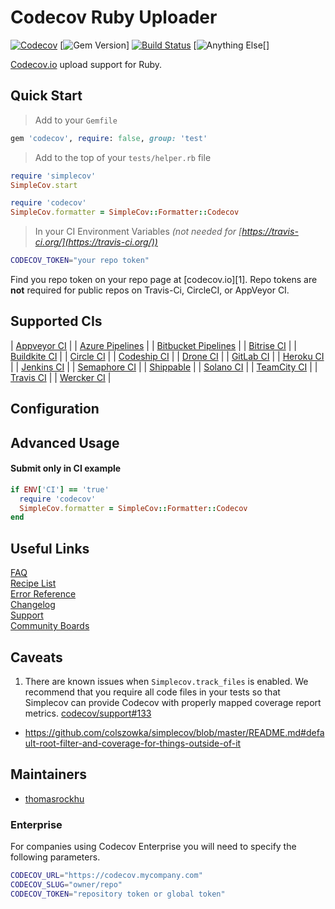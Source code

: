 # Codecov Ruby Uploader

[![Codecov](https://codecov.io/github/codecov/codecov-ruby/coverage.svg?branch=master)](https://codecov.io/github/codecov/codecov-ruby?branch=master)
[![Gem Version](https://badge.fury.io/rb/codecov.svg)]
[![Build Status](https://secure.travis-ci.org/codecov/codecov-ruby.svg?branch=master)](http://travis-ci.org/codecov/codecov-ruby)
[![Anything Else]()[]

[Codecov.io](https://codecov.io/) upload support for Ruby.

## Quick Start

> Add to your `Gemfile`

```ruby
gem 'codecov', require: false, group: 'test'
```

> Add to the top of your `tests/helper.rb` file

```ruby
require 'simplecov'
SimpleCov.start

require 'codecov'
SimpleCov.formatter = SimpleCov::Formatter::Codecov
```

> In your CI Environment Variables *(not needed for [https://travis-ci.org/](https://travis-ci.org/))*

```sh
CODECOV_TOKEN="your repo token"
```
Find you repo token on your repo page at [codecov.io][1]. Repo tokens are **not** required for public repos on Travis-Ci, CircleCI, or AppVeyor CI.

## Supported CIs

| [Appveyor CI](https://www.appveyor.com/) |
| [Azure Pipelines](https://azure.microsoft.com/en-us/services/devops/pipelines/) |
| [Bitbucket Pipelines](https://bitbucket.org/product/features/pipelines) |
| [Bitrise CI](https://www.bitrise.io/) |
| [Buildkite CI](https://buildkite.com/) |
| [Circle CI](https://circleci.com/) |
| [Codeship CI](https://codeship.com/) |
| [Drone CI](https://drone.io/) |
| [GitLab CI](https://docs.gitlab.com/ee/ci/) |
| [Heroku CI](https://www.heroku.com/continuous-integration) |
| [Jenkins CI](https://www.jenkins.io/) |
| [Semaphore CI](https://semaphoreci.com/) |
| [Shippable](https://www.shippable.com/) |
| [Solano CI](https://xebialabs.com/technology/solano-ci/) |
| [TeamCity CI](https://www.jetbrains.com/teamcity/) |
| [Travis CI](https://travis-ci.org/) |
| [Wercker CI](https://devcenter.wercker.com/) |

## Configuration

## Advanced Usage

#### Submit only in CI example

```ruby
if ENV['CI'] == 'true'
  require 'codecov'
  SimpleCov.formatter = SimpleCov::Formatter::Codecov
end
```

## Useful Links

[FAQ](https://docs.codecov.io/docs/frequently-asked-questions)  
[Recipe List](https://docs.codecov.io/docs/common-recipe-list)  
[Error Reference](https://docs.codecov.io/docs/error-reference)  
[Changelog](./CHANGELOG.md)  
[Support](https://codecov.io/support)  
[Community Boards](https://community.codecov.io)  

## Caveats

1. There are known issues when `Simplecov.track_files` is enabled. We recommend that you require all code files in your tests so that Simplecov can provide Codecov with properly mapped coverage report metrics. [codecov/support#133]( https://github.com/codecov/support/issues/133)
  - https://github.com/colszowka/simplecov/blob/master/README.md#default-root-filter-and-coverage-for-things-outside-of-it

## Maintainers

- [thomasrockhu](https://github.com/thomasrockhu)

### Enterprise

For companies using Codecov Enterprise you will need to specify the following parameters.
```sh
CODECOV_URL="https://codecov.mycompany.com"
CODECOV_SLUG="owner/repo"
CODECOV_TOKEN="repository token or global token"
```
